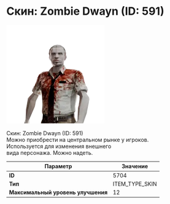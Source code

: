 # Скин: Zombie Dwayn (ID: 591)

![Item Image](../img/5704.webp?raw=true)

Скин: Zombie Dwayn (ID: 591)<br>Можно приобрести на центральном рынке у игроков.<br>Используется для изменения внешнего<br>вида персонажа. Можно надеть.


| Параметр | Значение |
|----------|----------|
| **ID** | 5704 |
| **Тип** | ITEM_TYPE_SKIN |
| **Максимальный уровень улучшения** | 12 |


